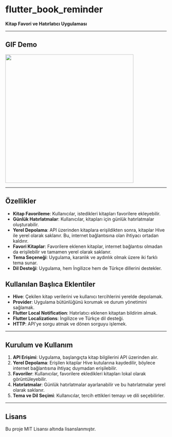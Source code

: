# flutter_book_reminder

**Kitap Favori ve Hatırlatıcı Uygulaması**

---

## GIF Demo

<img src="https://github.com/Himera19/flutter_book_reminder/blob/master/app_preview.gif" height="400">
 

---

## Özellikler

- **Kitap Favorileme**: Kullanıcılar, istedikleri kitapları favorilere ekleyebilir.
- **Günlük Hatırlatmalar**: Kullanıcılar, kitapları için günlük hatırlatmalar oluşturabilir.
- **Yerel Depolama**: API üzerinden kitaplara erişildikten sonra, kitaplar Hive ile yerel olarak saklanır. Bu, internet bağlantısına olan ihtiyacı ortadan kaldırır.
- **Favori Kitaplar**: Favorilere eklenen kitaplar, internet bağlantısı olmadan da erişilebilir ve tamamen yerel olarak saklanır.
- **Tema Seçeneği**: Uygulama, karanlık ve aydınlık olmak üzere iki farklı tema sunar.
- **Dil Desteği**: Uygulama, hem İngilizce hem de Türkçe dillerini destekler.

## Kullanılan Başlıca Eklentiler

- **Hive**: Çekilen kitap verilerini ve kullanıcı tercihlerini yerelde depolamak.
- **Provider**: Uygulama bütünlüğünü korumak ve durum yönetimini sağlamak.
- **Flutter Local Notification**: Hatırlatıcı eklenen kitaptan bildirim almak.
- **Flutter Localizations**: İngilizce ve Türkçe dil desteği.
- **HTTP**: API'ye sorgu atmak ve dönen sorguyu işlemek.

---

## Kurulum ve Kullanım

1. **API Erişimi**: Uygulama, başlangıçta kitap bilgilerini API üzerinden alır.
2. **Yerel Depolama**: Erişilen kitaplar Hive kutularına kaydedilir, böylece internet bağlantısına ihtiyaç duymadan erişilebilir.
3. **Favoriler**: Kullanıcılar, favorilere ekledikleri kitapları lokal olarak görüntüleyebilir.
4. **Hatırlatmalar**: Günlük hatırlatmalar ayarlanabilir ve bu hatırlatmalar yerel olarak saklanır.
5. **Tema ve Dil Seçimi**: Kullanıcılar, tercih ettikleri temayı ve dili seçebilirler.

---

## Lisans

Bu proje MIT Lisansı altında lisanslanmıştır.

